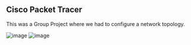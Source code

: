 ## Cisco Packet Tracer
This was a Group Project where we had to configure a network topology.

![image](https://user-images.githubusercontent.com/107395637/235294153-935552f8-dc83-4997-bb91-a85fd39ce9c5.png)
![image](https://user-images.githubusercontent.com/107395637/235294175-c01feddc-30cd-4974-81da-ba1b1edc5b20.png)

